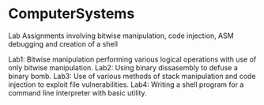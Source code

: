 # ComputerSystems
Lab Assignments involving bitwise manipulation, code injection, ASM debugging and creation of a shell

Lab1: Bitwise manipulation performing various logical operations with use of only bitwise manipulation.
Lab2: Using binary dissasembly to defuse a binary bomb.
Lab3: Use of various methods of stack manipulation and code injection to exploit file vulnerabilities.
Lab4: Writing a shell program for a command line interpreter with basic utility.
